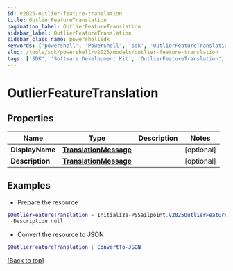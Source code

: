 ```yaml
---
id: v2025-outlier-feature-translation
title: OutlierFeatureTranslation
pagination_label: OutlierFeatureTranslation
sidebar_label: OutlierFeatureTranslation
sidebar_class_name: powershellsdk
keywords: ['powershell', 'PowerShell', 'sdk', 'OutlierFeatureTranslation', 'V2025OutlierFeatureTranslation'] 
slug: /tools/sdk/powershell/v2025/models/outlier-feature-translation
tags: ['SDK', 'Software Development Kit', 'OutlierFeatureTranslation', 'V2025OutlierFeatureTranslation']
---
```



# OutlierFeatureTranslation

## Properties

Name | Type | Description | Notes
------------ | ------------- | ------------- | -------------
**DisplayName** | [**TranslationMessage**](translation-message) |  | [optional] 
**Description** | [**TranslationMessage**](translation-message) |  | [optional] 

## Examples

- Prepare the resource
```powershell
$OutlierFeatureTranslation = Initialize-PSSailpoint.V2025OutlierFeatureTranslation  -DisplayName null `
 -Description null
```

- Convert the resource to JSON
```powershell
$OutlierFeatureTranslation | ConvertTo-JSON
```


[[Back to top]](#) 

